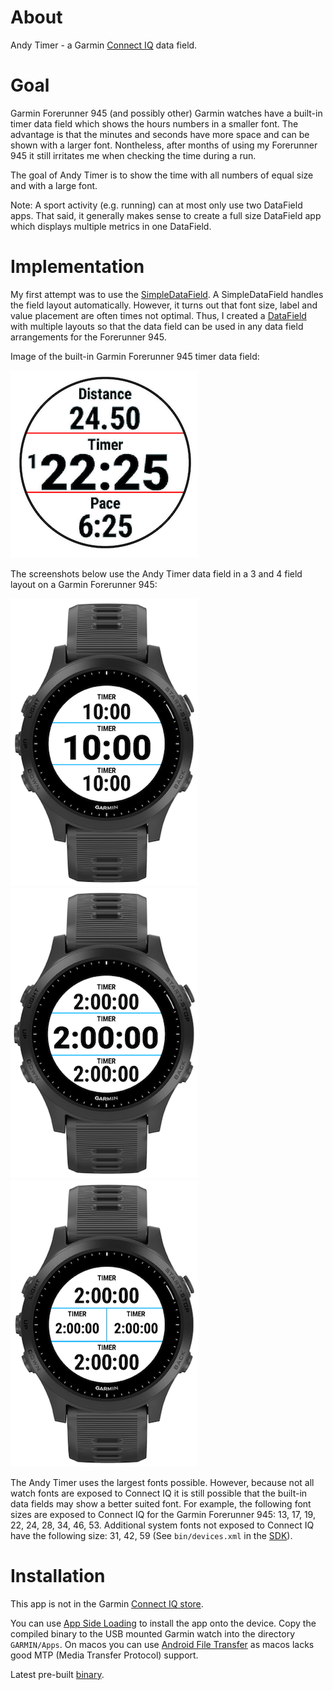 # About

Andy Timer - a Garmin [Connect IQ](https://developer.garmin.com/connect-iq/overview/) data field.

# Goal

Garmin Forerunner 945 (and possibly other) Garmin watches have a built-in timer data field which shows the hours numbers in a smaller font. The advantage is that the minutes and seconds have more space and can be shown with a larger font. Nontheless, after months of using my Forerunner 945 it still irritates me when checking the time during a run.

The goal of Andy Timer is to show the time with all numbers of equal size and with a large font.

Note: A sport activity (e.g. running) can at most only use two DataField apps. That said, it generally makes sense to create a full size DataField app which displays multiple metrics in one DataField.

# Implementation

My first attempt was to use the [SimpleDataField](https://developer.garmin.com/connect-iq/api-docs/Toybox/WatchUi/SimpleDataField.html). A SimpleDataField handles the field layout automatically. However, it turns out that font size, label and value placement are often times not optimal. Thus, I created a [DataField](https://developer.garmin.com/connect-iq/api-docs/Toybox/WatchUi/DataField.html) with multiple layouts so that the data field can be used in any data field arrangements for the Forerunner 945.

Image of the built-in Garmin Forerunner 945 timer data field:

![0](https://github.com/stirnim/garmin-andytimer/blob/master/screenshot/garmin.png)

The screenshots below use the Andy Timer data field in a 3 and 4 field layout on a Garmin Forerunner 945:

![0](https://github.com/stirnim/garmin-andytimer/blob/master/screenshot/0.png)
![0](https://github.com/stirnim/garmin-andytimer/blob/master/screenshot/1.png)
![0](https://github.com/stirnim/garmin-andytimer/blob/master/screenshot/2.png)

The Andy Timer uses the largest fonts possible. However, because not all watch fonts are exposed to Connect IQ it is still possible that the built-in data fields may show a better suited font. For example, the following font sizes are exposed to Connect IQ for the Garmin Forerunner 945: 13, 17, 19, 22, 24, 28, 34, 46, 53. Additional system fonts not exposed to Connect IQ have the following size: 31, 42, 59 (See `bin/devices.xml` in the [SDK](https://developer.garmin.com/connect-iq/sdk/)).

# Installation

This app is not in the Garmin [Connect IQ store](https://apps.garmin.com/).

You can use [App Side Loading](https://developer.garmin.com/connect-iq/programmers-guide/getting-started) to install the app onto the device. Copy the compiled binary to the USB mounted Garmin watch into the directory `GARMIN/Apps`. On macos you can use [Android File Transfer](https://www.android.com/filetransfer/) as macos lacks good MTP (Media Transfer Protocol) support.

Latest pre-built [binary](./build/AndyTimer.prg).
